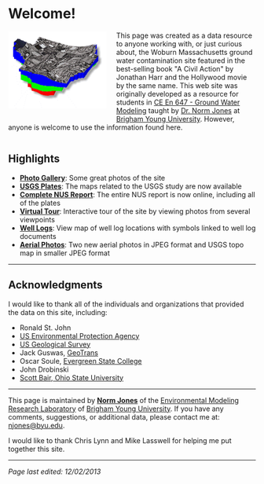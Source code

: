 # Welcome!

<div style="float: left; margin: 0 20px 20px 0;">
    <img src="images/wobbanner3.gif" alt="Woburn Site Banner" style="max-width: 200px; height: auto;">
</div>

This page was created as a data resource to anyone working with, or just curious about, the Woburn Massachusetts ground water contamination site featured in the best-selling book "A Civil Action" by Jonathan Harr and the Hollywood movie by the same name. This web site was originally developed as a resource for students in [CE En 647 - Ground Water Modeling](http://ce547.groups.et.byu.net/syllabus/) taught by [Dr. Norm Jones](http://www.emrl.byu.edu/njones/) at [Brigham Young University](http://www.byu.edu). However, anyone is welcome to use the information found here.

<div style="clear: both;"></div>

## **Highlights**

- **[Photo Gallery](photos/index.md)**: Some great photos of the site
- **[USGS Plates](usgs/index.md)**: The maps related to the USGS study are now available
- **[Complete NUS Report](nus/index.md)**: The entire NUS report is now online, including all of the plates
- **[Virtual Tour](tour/index.md)**: Interactive tour of the site by viewing photos from several viewpoints
- **[Well Logs](welllogs/index.md)**: View map of well log locations with symbols linked to well log documents
- **[Aerial Photos](maps/index.md)**: Two new aerial photos in JPEG format and USGS topo map in smaller JPEG format

---

## **Acknowledgments**

I would like to thank all of the individuals and organizations that provided the data on this site, including:

* Ronald St. John
* [US Environmental Protection Agency](http://earth1.epa.gov/)
* [US Geological Survey](http://www.usgs.org/)
* Jack Guswas, [GeoTrans](http://hsigeotrans.com/)
* Oscar Soule, [Evergreen State College](http://www.evergreen.edu/user/home.htm)
* John Drobinski
* [Scott Bair, Ohio State University](http://www.geology.ohio-state.edu/~esbair/)

---

This page is maintained by [**Norm Jones**](http://emrl.byu.edu/njones/) of the [Environmental Modeling Research Laboratory](http://emrl.byu.edu/) of [Brigham Young University](http://www.byu.edu). If you have any comments, suggestions, or additional data, please contact me at: [njones@byu.edu](mailto:njones@byu.edu).

I would like to thank Chris Lynn and Mike Lasswell for helping me put together this site.

---

*Page last edited: 12/02/2013* 